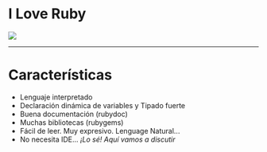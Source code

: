
# I Love Ruby

![](./images/silueta-de-mujer.png)

---

# Características

* Lenguaje interpretado
* Declaración dinámica de variables y Tipado fuerte
* Buena documentación (rubydoc)
* Muchas bibliotecas (rubygems)
* Fácil de leer. Muy expresivo. Lenguage Natural...
* No necesita IDE... _¡Lo sé! Aquí vamos a discutir_
